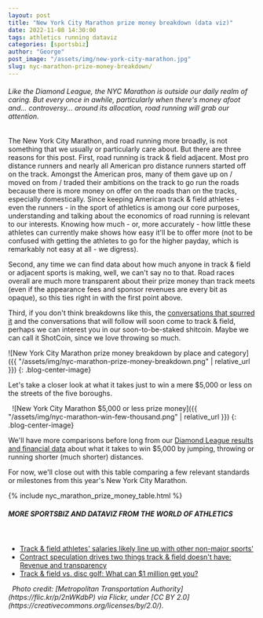 ```yaml
---
layout: post
title: "New York City Marathon prize money breakdown (data viz)"
date: 2022-11-08 14:30:00
tags: athletics running dataviz
categories: [sportsbiz]
author: "George"
post_image: "/assets/img/new-york-city-marathon.jpg"
slug: nyc-marathon-prize-money-breakdown/
---
```

<h6>Like the Diamond League, the NYC Marathon is outside our daily realm of caring. But every once in awhile, particularly when there's money afoot and... controversy... around its allocation, road running will grab our attention.</h6>

The New York City Marathon, and road running more broadly, is not something that we usually or particularly care about. But there are three reasons for this post. First, road running is track & field adjacent. Most pro distance runners and nearly all American pro distance runners started off on the track. Amongst the American pros, many of them gave up on / moved on from / traded their ambitions on the track to go run the roads because there is more money on offer on the roads than on the tracks, especially domestically. Since keeping American track & field athletes - even the runners - in the sport of athletics is among our core purposes, understanding and talking about the economics of road running is relevant to our interests. Knowing how much - or, more accurately - how little these athletes can currently make shows how easy it'll be to offer more (not to be confused with getting the athletes to go for the higher payday, which is remarkably not easy at all - we digress).  

Second, any time we can find data about how much anyone in track & field or adjacent sports is making, well, we can't say no to that. Road races overall are much more transparent about their prize money than track meets (even if the appearance fees and sponsor revenues are every bit as opaque), so this ties right in with the first point above.

Third, if you don't think breakdowns like this, the [conversations that spurred it](https://www.letsrun.com/forum/flat_read.php?thread=11608353) and the conversations that will follow will soon come to track & field, perhaps we can interest you in our soon-to-be-staked shitcoin. Maybe we can call it ShotCoin, since we love throwing so much.

![New York City Marathon prize money breakdown by place and category]({{ "/assets/img/nyc-marathon-prize-money-breakdown.png" | relative_url }})
{: .blog-center-image}
&nbsp;

Let's take a closer look at what it takes just to win a mere $5,000 or less on the streets of the five boroughs.

&nbsp;
![New York City Marathon $5,000 or less prize money]({{ "/assets/img/nyc-marathon-win-few-thousand.png" | relative_url }})
{: .blog-center-image}

We'll have more comparisons before long from our [Diamond League results and financial data](https://nalathletics.com/blog/2022/10/03/diamond-league-earnings-table) about what it takes to win $5,000 by jumping, throwing or running shorter (much shorter) distances. 

For now, we'll close out with this table comparing a few relevant standards or milestones from this year's New York City Marathon. 

{% include nyc_marathon_prize_money_table.html %}

##### MORE SPORTSBIZ AND DATAVIZ FROM THE WORLD OF ATHLETICS
&nbsp;
<ul>
 <li> <a href="https://nalathletics.com/blog/2022/08/16/track-field-niche-sport-attendance-salaries">Track & field athletes' salaries likely line up with other non-major sports'</a></li>
 <li> <a href="https://nalathletics.com/blog/2022/07/14/contract-speculation-track-field-revenue-transparency">Contract speculation drives two things track & field doesn't have: Revenue and transparency</a></li>
 <li> <a href="https://nalathletics.com/blog/2021/03/03/track-field-vs-disc-golf">Track & field vs. disc golf: What can $1 million get you?</a></li>
</ul>
 &nbsp;
 <em>Photo credit: [Metropolitan Transportation Authority](https://flic.kr/p/2nWKdbP) via Flickr, under [CC BY 2.0](https://creativecommons.org/licenses/by/2.0/).



